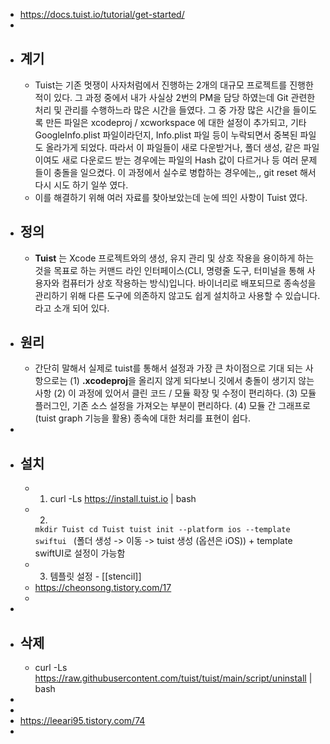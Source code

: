 - https://docs.tuist.io/tutorial/get-started/
-
- ## 계기
	- Tuist는 기존 멋쟁이 사자처럼에서 진행하는 2개의 대규모 프로젝트를 진행한 적이 있다.
	  그 과정 중에서 내가 사실상 2번의 PM을 담당 하였는데 Git 관련한 처리 및 관리를 수행하느라 많은 시간을 들였다.
	  그 중 가장 많은 시간을 들이도록 만든 파일은 xcodeproj / xcworkspace 에 대한 설정이 추가되고, 기타 GoogleInfo.plist 파일이라던지, Info.plist 파일 등이 누락되면서 중복된 파일도 올라가게 되었다. 따라서 이 파일들이 새로 다운받거나, 폴더 생성, 같은 파일이여도 새로 다운로드 받는 경우에는 파일의 Hash 값이 다르거나 등 여러 문제들이 충돌을 일으켰다. 이 과정에서 실수로 병합하는 경우에는,, git reset 해서 다시 시도 하기 일쑤 였다.
	- 이를 해결하기 위해 여러 자료를 찾아보았는데 눈에 띄인 사항이 Tuist 였다.
- ## 정의
	- **Tuist** 는 Xcode 프로젝트와의 생성, 유지 관리 및 상호 작용을 용이하게 하는 것을 목표로 하는 커맨드 라인 인터페이스(CLI, 명령줄 도구, 터미널을 통해 사용자와 컴퓨터가 상호 작용하는 방식)입니다. 바이너리로 배포되므로 종속성을 관리하기 위해 다른 도구에 의존하지 않고도 쉽게 설치하고 사용할 수 있습니다. 라고 소개 되어 있다.
- ## 원리
	- 간단히 말해서 실제로 tuist를 통해서 설정과 가장 큰 차이점으로 기대 되는 사항으로는
	  (1) **.xcodeproj**을 올리지 않게 되다보니 깃에서 충돌이 생기지 않는 사항
	  (2) 이 과정에 있어서 클린 코드 / 모듈 확장 및 수정이 편리하다.
	  (3) 모듈 플러그인, 기존 소스 설정을 가져오는 부분이 편리하다.
	  (4) 모듈 간 그래프로 (tuist graph 기능을 활용) 종속에 대한 처리를 표현이 쉽다.
-
- ## 설치
	- 1. curl -Ls https://install.tuist.io | bash
	- 2. 
	  ``mkdir Tuist
	  cd Tuist
	  tuist init --platform ios --template swiftui ``
	  (폴더 생성 -> 이동 -> tuist 생성 (옵션은 iOS)) + template swiftUI로 설정이 가능함
	- 3. 템플릿 설정 - [[stencil]]
	- https://cheonsong.tistory.com/17
	-
-
- ## 삭제
	- curl -Ls https://raw.githubusercontent.com/tuist/tuist/main/script/uninstall | bash
-
-
- https://leeari95.tistory.com/74
-